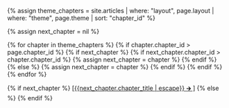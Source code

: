 <!-- NEXT CHAPTER BUTTON -->
{% assign theme_chapters = site.articles | where: "layout", page.layout | where: "theme", page.theme | sort: "chapter_id" %}

{% assign next_chapter = nil %}

{% for chapter in theme_chapters %}
    {% if chapter.chapter_id > page.chapter_id %}
        {% if next_chapter %}
            {% if next_chapter.chapter_id > chapter.chapter_id %}
                {% assign next_chapter = chapter %}
            {% endif %}    
        {% else %}
            {% assign next_chapter = chapter %}
        {% endif %}
    {% endif %}
{% endfor %}

{% if next_chapter %}
    <a href={{next_chapter.url}}>[{{next_chapter.chapter_title | escape}} 🡲 ]</a>
{% else %}
    <!-- NO NEXT CHAPTER -->
{% endif %}
<!-- /NEXT CHAPTER BUTTON -->